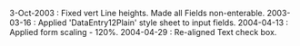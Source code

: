 3-Oct-2003 : Fixed vert Line heights. Made all Fields non-enterable.2003-03-16 : Applied 'DataEntry12Plain' style sheet to input fields.2004-04-13 : Applied form scaling - 120%.2004-04-29 : Re-aligned Text check box.